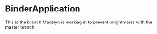 # BinderApplication
This is the branch Madelyn is working in to prevent pnightmares with the master branch.
